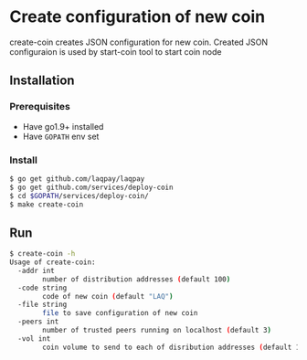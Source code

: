 # Create configuration of new coin

create-coin creates JSON configuration for new coin.
Created JSON configuraion is used by start-coin tool to start coin node 

## Installation

### Prerequisites

* Have go1.9+ installed
* Have `GOPATH` env set

### Install

```bash
$ go get github.com/laqpay/laqpay
$ go get github.com/services/deploy-coin
$ cd $GOPATH/services/deploy-coin/
$ make create-coin
```

## Run

```bash
$ create-coin -h
Usage of create-coin:
  -addr int
        number of distribution addresses (default 100)
  -code string
        code of new coin (default "LAQ")
  -file string
        file to save configuration of new coin
  -peers int
        number of trusted peers running on localhost (default 3)
  -vol int
        coin volume to send to each of disribution addresses (default 1000000)
```


